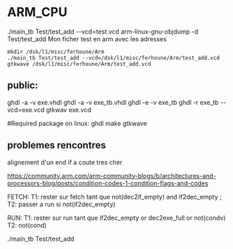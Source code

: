 # ARM_CPU
./main_tb Test/test_add --vcd=test.vcd
arm-linux-gnu-objdump -d Test/test_add  Mon ficher test en arm avec les adresses
 
```
mkdir /dsk/l1/misc/ferhoune/Arm
./main_tb Test/test_add --vcd=/dsk/l1/misc/ferhoune/Arm/test_add.vcd
gtkwave /dsk/l1/misc/ferhoune/Arm/test_add.vcd
```

## public:

ghdl -a -v exe.vhdl
ghdl -a -v exe_tb.vhdl
ghdl -e -v exe_tb
ghdl -r exe_tb --vcd=exe.vcd
gtkwav  exe.vcd

#Required package on linux:
ghdl
make
gtkwave

## problemes rencontres 
alignement d'un end if a coute tres cher 

https://community.arm.com/arm-community-blogs/b/architectures-and-processors-blog/posts/condition-codes-1-condition-flags-and-codes

FETCH:
T1: rester sur fetch tant que not(dec2if_empty) and if2dec_empty ;
T2: passer a run si not(if2dec_empty)

RUN: 
T1: rester sur run tant que 
    if2dec_empty or
    dec2exe_full or
    not(condv) 
T2: 
    not(cond)

./main_tb Test/test_add
